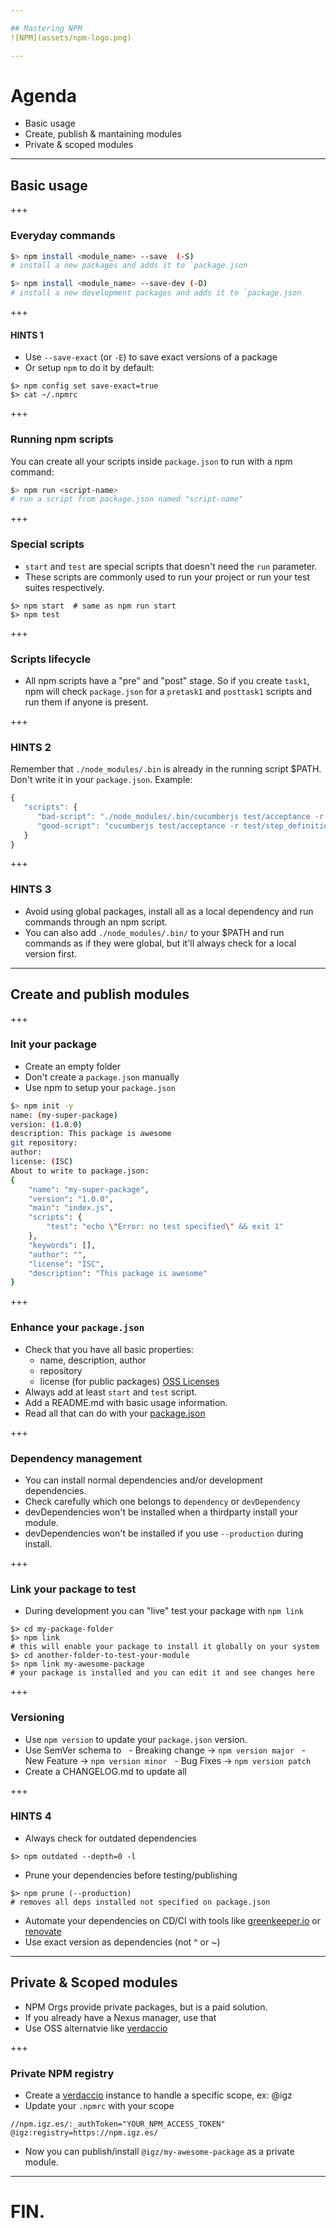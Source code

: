 ```yaml
---

## Mastering NPM
![NPM](assets/npm-logo.png)

--- 
```


# Agenda

- Basic usage
- Create, publish & mantaining modules
- Private & scoped modules

--- 

## Basic usage

+++

### Everyday commands

```sh
$> npm install <module_name> --save  (-S)
# install a new packages and adds it to `package.json
```
```sh
$> npm install <module_name> --save-dev (-D) 
# install a new development packages and adds it to `package.json
``` 

+++ 

#### HINTS 1

- Use `--save-exact` (or `-E`) to save exact versions of a package
- Or setup `npm` to do it by default: 

```
$> npm config set save-exact=true
$> cat ~/.npmrc
```

+++

### Running npm scripts 

You can create all your scripts inside `package.json` to run with a npm command: 

```sh
$> npm run <script-name>
# run a script from package.json named "script-name" 
``` 

+++

### Special scripts

 - ```start``` and `test` are special scripts that doesn't need the `run` parameter. 
 - These scripts are commonly used to run your project or run your test suites respectively.

```
$> npm start  # same as npm run start
$> npm test
``` 

+++ 

### Scripts lifecycle

- All npm scripts have a "pre" and "post" stage. So if you create `task1`, npm will check `package.json` for a  `pretask1` and `posttask1` scripts and run them if anyone is present.

+++ 

### HINTS 2

Remember that `./node_modules/.bin` is already in the running script $PATH. Don't write it in your `package.json`. Example: 

```js
{
   "scripts": {
      "bad-script": "./node_modules/.bin/cucumberjs test/acceptance -r test/step_definitions",
      "good-script": "cucumberjs test/acceptance -r test/step_definitions"
   }
}

``` 

+++ 

### HINTS 3

 - Avoid using global packages, install all as a local dependency and run commands through an npm script. 
 - You can also add `./node_modules/.bin/` to your $PATH and run commands as if they were global, but it'll always check for a local version first. 

---

## Create and publish modules

+++

### Init your package

- Create an empty folder
- Don't create a `package.json` manually
- Use npm to setup your `package.json`

```sh
$> npm init -y 
name: (my-super-package)
version: (1.0.0)
description: This package is awesome
git repository:
author:
license: (ISC)
About to write to package.json:
{
    "name": "my-super-package",
    "version": "1.0.0",
    "main": "index.js",
    "scripts": {
        "test": "echo \"Error: no test specified\" && exit 1"
    },
    "keywords": [],
    "author": "",
    "license": "ISC",
    "description": "This package is awesome"
}
``` 

+++ 

### Enhance your `package.json` 

 - Check that you have all basic properties:
   - name, description, author
   - repository
   - license (for public packages) [OSS Licenses](https://opensource.org/licenses/)
 - Always add at least `start` and `test` script.
 - Add a README.md with basic usage information.
 - Read all that can do with your [package.json](https://docs.npmjs.com/files/package.json)

+++ 

### Dependency management

 - You can install normal dependencies and/or development dependencies.
 - Check carefully which one belongs to `dependency` or `devDependency`
 - devDependencies won't be installed when a thirdparty install your module.
 - devDependencies won't be installed if you use `--production` during install.

+++

### Link your package to test

 - During development you can "live" test your package with `npm link`
 
 ```
 $> cd my-package-folder
 $> npm link
 # this will enable your package to install it globally on your system
 $> cd another-folder-to-test-your-module
 $> npm link my-awesome-package
 # your package is installed and you can edit it and see changes here
 ```

+++

### Versioning

 - Use `npm version` to update your `package.json` version. 
 - Use SemVer schema to 
   - Breaking change -> `npm version major`
   - New Feature -> `npm version minor`
   - Bug Fixes -> `npm version patch`
 - Create a CHANGELOG.md to update all  

+++ 

### HINTS 4

- Always check for outdated dependencies
```
$> npm outdated --depth=0 -l 
```
- Prune your dependencies before testing/publishing
```
$> npm prune (--production)
# removes all deps installed not specified on package.json 
```
- Automate your dependencies on CD/CI with tools like [greenkeeper.io](https://greenkeeper.io/) or [renovate](https://github.com/singapore/renovate)
- Use exact version as dependencies (not ^ or ~)

--- 

## Private & Scoped modules

 - NPM Orgs provide private packages, but is a paid solution.
 - If you already have a Nexus manager, use that
 - Use OSS alternatvie like [verdaccio](https://github.com/verdaccio/verdaccio)

+++ 

### Private NPM registry

 - Create a [verdaccio](https://github.com/verdaccio/verdaccio) instance to handle a specific scope, ex: @igz
 - Update your `.npmrc` with your scope
 ```
 //npm.igz.es/:_authToken="YOUR_NPM_ACCESS_TOKEN"
 @igz:registry=https://npm.igz.es/
 ```
 - Now you can publish/install `@igz/my-awesome-package` as a private module.
 
--- 

# FIN.
